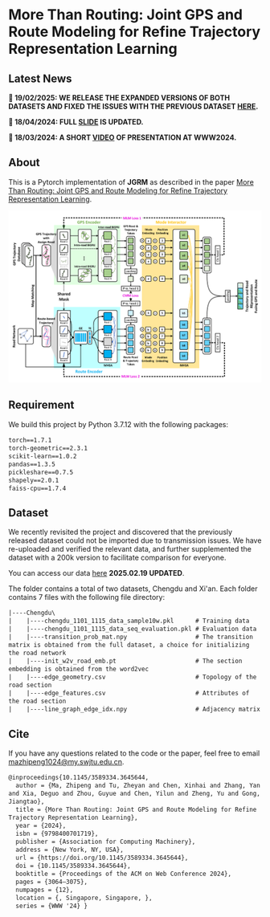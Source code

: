 # More Than Routing: Joint GPS and Route Modeling for Refine Trajectory Representation Learning

## Latest News

**📅 19/02/2025: WE RELEASE THE EXPANDED VERSIONS OF BOTH DATASETS AND FIXED THE ISSUES WITH THE PREVIOUS DATASET [HERE](https://pan.quark.cn/s/461b8477b9fe).**

**📅 18/04/2024: FULL [SLIDE](https://www.slideshare.net/slideshow/more-than-routing-joint-gps-and-route-modeling-for-refine-trajectory-representation-learning/269319522) IS UPDATED.**

**📅 18/03/2024: A SHORT [VIDEO](https://www.youtube.com/watch?v=IA3quCF0LWM) OF PRESENTATION AT WWW2024.**

## About

This is a Pytorch implementation of **JGRM** as described in the paper [More Than Routing: Joint GPS and Route Modeling for Refine Trajectory Representation Learning](https://dl.acm.org/doi/10.1145/3589334.3645644).

![image](https://github.com/mamazi0131/JGRM/blob/main/framework.png)

## Requirement
We build this project by Python 3.7.12 with the following packages:
```
torch==1.7.1
torch-geometric==2.3.1
scikit-learn==1.0.2
pandas==1.3.5
pickleshare==0.7.5
shapely==2.0.1
faiss-cpu==1.7.4
```

## Dataset
We recently revisited the project and discovered that the previously released dataset could not be imported due to transmission issues. We have re-uploaded and verified the relevant data, and further supplemented the dataset with a 200k version to facilitate comparison for everyone.

You can access our data [here](https://pan.quark.cn/s/461b8477b9fe) **2025.02.19 UPDATED**.

The folder contains a total of two datasets, Chengdu and Xi'an. Each folder contains 7 files with the following file directory:
```
|----Chengdu\
|    |----chengdu_1101_1115_data_sample10w.pkl      # Training data
|    |----chengdu_1101_1115_data_seq_evaluation.pkl # Evaluation data
|    |----transition_prob_mat.npy                   # The transition matrix is obtained from the full dataset, a choice for initializing the road network
|    |----init_w2v_road_emb.pt                      # The section embedding is obtained from the word2vec
|    |----edge_geometry.csv                         # Topology of the road section
|    |----edge_features.csv                         # Attributes of the road section
|    |----line_graph_edge_idx.npy                   # Adjacency matrix
```

## Cite
If you have any questions related to the code or the paper, feel free to email mazhipeng1024@my.swjtu.edu.cn.
```
@inproceedings{10.1145/3589334.3645644,
  author = {Ma, Zhipeng and Tu, Zheyan and Chen, Xinhai and Zhang, Yan and Xia, Deguo and Zhou, Guyue and Chen, Yilun and Zheng, Yu and Gong, Jiangtao},
  title = {More Than Routing: Joint GPS and Route Modeling for Refine Trajectory Representation Learning},
  year = {2024},
  isbn = {9798400701719},
  publisher = {Association for Computing Machinery},
  address = {New York, NY, USA},
  url = {https://doi.org/10.1145/3589334.3645644},
  doi = {10.1145/3589334.3645644},
  booktitle = {Proceedings of the ACM on Web Conference 2024},
  pages = {3064–3075},
  numpages = {12},
  location = {, Singapore, Singapore, },
  series = {WWW '24} }
```
